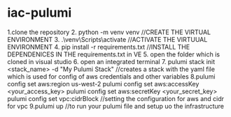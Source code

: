 # iac-pulumi

1.clone the repository 
2. python -m venv venv //CREATE THE VIRTUAL ENVIRONMENT 
3. .\venv\Scripts\activate //ACTIVATE THE VIRTUUAL ENVIRONMENT 
4. pip install -r requirements.txt //INSTALL THE DEPENDENICES IN THE requirements.txt in VE 
5. open the folder which is cloned in visual studio
6. open an integrated terminal
7. pulumi stack init <stack_name> -d "My Pulumi Stack" //creates a stack with the yaml file which is used for config of aws credentials and other variables 
8.pulumi config set aws:region us-west-2 pulumi config set aws:accessKey <your_access_key> pulumi config set aws:secretKey <your_secret_key> pulumi config set vpc:cidrBlock //setting the configuration for aws and cidr for vpc 
9.pulumi up //to run your pulumi file and setup uo the infrastructure
